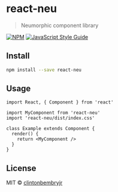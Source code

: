 # react-neu

> Neumorphic component library

[![NPM](https://img.shields.io/npm/v/react-neu.svg)](https://www.npmjs.com/package/react-neu) [![JavaScript Style Guide](https://img.shields.io/badge/code_style-standard-brightgreen.svg)](https://standardjs.com)

## Install

```bash
npm install --save react-neu
```

## Usage

```tsx
import React, { Component } from 'react'

import MyComponent from 'react-neu'
import 'react-neu/dist/index.css'

class Example extends Component {
  render() {
    return <MyComponent />
  }
}
```

## License

MIT © [clintonbembryjr](https://github.com/clintonbembryjr)
